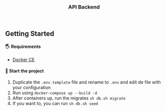 <h3 align="center">API Backend</h3>

<br>

## Getting Started

#### 🖐 Requirements

- [Docker CE](https://docs.docker.com/install/)

#### 🚀 Start the project

1. Duplicate the `.env.template` file and rename to `.env` and edit de file with your configuration
2. Run using `docker-compose up --build -d`
3. After containers up, run the migrates `sh db.sh migrate`
4. If you want to, you can run `sh db.sh seed`